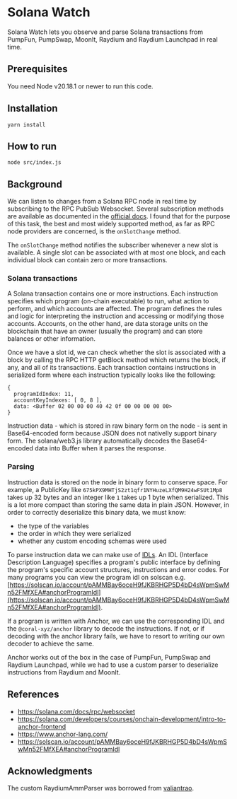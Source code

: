 # Solana Watch

Solana Watch lets you observe and parse Solana transactions from PumpFun, PumpSwap, MoonIt, Raydium and Raydium Launchpad in real time.

## Prerequisites

You need Node v20.18.1 or newer to run this code.

## Installation

```
yarn install
```

## How to run

```
node src/index.js
```

## Background

We can listen to changes from a Solana RPC node in real time by subscribing to the RPC PubSub Websocket. Several subscription methods are available as documented in the [official docs](https://solana.com/docs/rpc/websocket). I found that for the purpose of this task, the best and most widely supported method, as far as RPC node providers are concerned, is the `onSlotChange` method.

The `onSlotChange` method notifies the subscriber whenever a new slot is available. A single slot can be associated with at most one block, and each individual block can contain zero or more transactions.

### Solana transactions

A Solana transaction contains one or more instructions. Each instruction specifies which program (on-chain executable) to run, what action to perform, and which accounts are affected. The program defines the rules and logic for interpreting the instruction and accessing or modifying those accounts. Accounts, on the other hand, are data storage units on the blockchain that have an owner (usually the program) and can store balances or other information.

Once we have a slot id, we can check whether the slot is associated with a block by calling the RPC HTTP getBlock method which returns the block, if any, and all of its transactions. Each transaction contains instructions in serialized form where each instruction typically looks like the following:

```
{
  programIdIndex: 11,
  accountKeyIndexes: [ 0, 8 ],
  data: <Buffer 02 00 00 00 40 42 0f 00 00 00 00 00>
}
```

Instruction data - which is stored in raw binary form on the node - is sent in Base64-encoded form because JSON does not nativelly support binary form. The solana/web3.js library automatically decodes the Base64-encoded data into Buffer when it parses the response.

### Parsing

Instruction data is stored on the node in binary form to conserve space. For example, a PublicKey like `675kPX9MHTjS2zt1qfr1NYHuzeLXfQM9H24wFSUt1Mp8` takes up 32 bytes and an integer like `1` takes up 1 byte when serialized. This is a lot more compact than storing the same data in plain JSON. However, in order to correctly deserialize this binary data, we must know:
- the type of the variables
- the order in which they were serialized
- whether any custom encoding schemas were used

To parse instruction data we can make use of [IDLs](https://solana.com/developers/courses/onchain-development/intro-to-anchor-frontend). An IDL (Interface Description Language) specifies a program's public interface by defining the program's specific account structures, instructions and error codes. For many programs you can view the program idl on solscan e.g.
[https://solscan.io/account/pAMMBay6oceH9fJKBRHGP5D4bD4sWpmSwMn52FMfXEA#anchorProgramIdl](https://solscan.io/account/pAMMBay6oceH9fJKBRHGP5D4bD4sWpmSwMn52FMfXEA#anchorProgramIdl).

If a program is written with Anchor, we can use the corresponding IDL and the `@coral-xyz/anchor` library to decode the instructions. If not, or if decoding with the anchor library fails, we have to resort to writing our own decoder to achieve the same.

Anchor works out of the box in the case of PumpFun, PumpSwap and Raydium Launchpad, while we had to use a custom parser to deserialize instructions from Raydium and MoonIt.

## References

- https://solana.com/docs/rpc/websocket
- https://solana.com/developers/courses/onchain-development/intro-to-anchor-frontend
- https://www.anchor-lang.com/
- https://solscan.io/account/pAMMBay6oceH9fJKBRHGP5D4bD4sWpmSwMn52FMfXEA#anchorProgramIdl

## Acknowledgments

The custom RaydiumAmmParser was borrowed from [valiantrao](https://github.com/valiantrao/solana-tx-parser/tree/6c7f6afca0e10773e13eb9789ac6e309e1aaf461).
